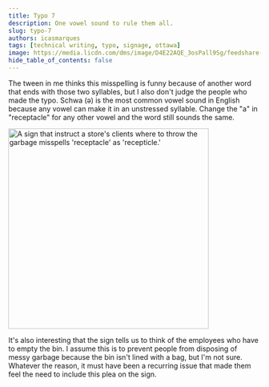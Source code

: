 ```yaml
---
title: Typo 7
description: One vowel sound to rule them all.
slug: typo-7
authors: icasmarques
tags: [technical writing, typo, signage, ottawa]
image: https://media.licdn.com/dms/image/D4E22AQE_3osPall9Sg/feedshare-shrink_800/0/1713197890443?e=1715817600&v=beta&t=FA4MhuaM20xdO60dAT18lK9GLbOu3QGCYO5tUl7sg74
hide_table_of_contents: false
---
```


The tween in me thinks this misspelling is funny because of another word that ends with those two syllables, but I also don't judge the people who made the typo. Schwa (ə) is the most common vowel sound in English because any vowel can make it in an unstressed syllable. Change the "a" in "receptacle" for any other vowel and the word still sounds the same.

<img src="https://media.licdn.com/dms/image/D4E22AQE_3osPall9Sg/feedshare-shrink_800/0/1713197890443?e=1715817600&v=beta&t=FA4MhuaM20xdO60dAT18lK9GLbOu3QGCYO5tUl7sg74" alt= "A sign that instruct a store's clients where to throw the garbage misspells 'receptacle' as 'recepticle.'" width="400" height ="auto"></img>

It's also interesting that the sign tells us to think of the employees who have to empty the bin. I assume this is to prevent people from disposing of messy garbage because the bin isn't lined with a bag, but I'm not sure. Whatever the reason, it must have been a recurring issue that made them feel the need to include this plea on the sign.
